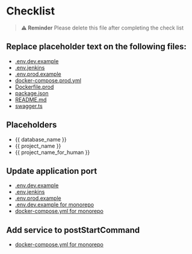 # Checklist
> **⚠️ Reminder**
> Please delete this file after completing the check list

## Replace placeholder text on the following files:
- [.env.dev.example](./.env.dev.example)
- [.env.jenkins](./.env.jenkins)
- [.env.prod.example](./.env.prod.example)
- [docker-compose.prod.yml](./docker-compose.prod.yml)
- [Dockerfile.prod](./Dockerfile.prod)
- [package.json](./package.json)
- [README.md](./README.md)
- [swagger.ts](./config//swagger.ts)

## Placeholders
- {{ database_name }}
- {{ project_name }}
- {{ project_name_for_human }}

## Update application port
- [.env.dev.example](./.env.dev.example)
- [.env.jenkins](./.env.jenkins)
- [.env.prod.example](./.env.prod.example)
- [.env.dev.example for monorepo](../../.env.dev.example)
- [docker-compose.yml for monorepo](../../docker-compose.yml)

## Add service to postStartCommand
- [docker-compose.yml for monorepo](../../.devcontainer/devcontainer.json)